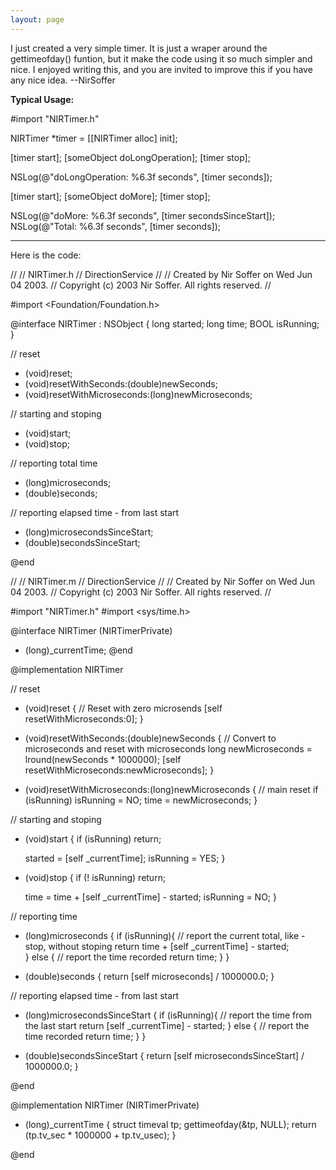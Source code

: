 ```yaml
---
layout: page
---
```


I just created a very simple timer. It is just a wraper around the gettimeofday() funtion, but it make the code using it so much simpler and nice. I enjoyed writing this, and you are invited to improve this if you have any nice idea. --NirSoffer

**Typical Usage:**
    
#import "NIRTimer.h"

NIRTimer *timer = [[NIRTimer alloc] init];

[timer start];
[someObject doLongOperation];
[timer stop];

NSLog(@"doLongOperation: %6.3f seconds", [timer seconds]);

[timer start];
[someObject doMore];
[timer stop];

NSLog(@"doMore: %6.3f seconds", [timer secondsSinceStart]);
NSLog(@"Total: %6.3f seconds", [timer seconds]);




----

Here is the code:
    
//
//  NIRTimer.h
//  DirectionService
//
//  Created by Nir Soffer on Wed Jun 04 2003.
//  Copyright (c) 2003 Nir Soffer. All rights reserved.
//


#import <Foundation/Foundation.h>


@interface NIRTimer : NSObject
{
    long started;
    long time;
    BOOL isRunning;
}

// reset
- (void)reset;
- (void)resetWithSeconds:(double)newSeconds;
- (void)resetWithMicroseconds:(long)newMicroseconds;

// starting and stoping
- (void)start;
- (void)stop;

// reporting total time
- (long)microseconds;
- (double)seconds;

// reporting elapsed time - from last start
- (long)microsecondsSinceStart;
- (double)secondsSinceStart;

@end


//
//  NIRTimer.m
//  DirectionService
//
//  Created by Nir Soffer on Wed Jun 04 2003.
//  Copyright (c) 2003 Nir Soffer. All rights reserved.
//

#import "NIRTimer.h"
#import <sys/time.h>

@interface NIRTimer (NIRTimerPrivate)
- (long)_currentTime;
@end

@implementation NIRTimer

// reset
- (void)reset
{
    // Reset with zero microsends
    [self resetWithMicroseconds:0];
}

- (void)resetWithSeconds:(double)newSeconds
{
    // Convert to microseconds and reset with microseconds
    long newMicroseconds = lround(newSeconds * 1000000);
    [self resetWithMicroseconds:newMicroseconds];
}

- (void)resetWithMicroseconds:(long)newMicroseconds
{
    // main reset
    if (isRunning) isRunning = NO;
    time = newMicroseconds;
}

// starting and stoping
- (void)start
{
    if (isRunning) return;
    
    started = [self _currentTime];
    isRunning = YES;
}

- (void)stop
{
    if (! isRunning) return;

    time = time + [self _currentTime] - started;
    isRunning = NO;
}

// reporting time
- (long)microseconds
{
    if (isRunning){
        // report the current total, like -stop, without stoping
        return time + [self _currentTime] - started;       
    } else {
        // report the time recorded
        return time;
    }
}

- (double)seconds
{
    return [self microseconds] / 1000000.0;
}

// reporting elapsed time - from last start
- (long)microsecondsSinceStart
{
    if (isRunning){
        // report the time from the last start
        return [self _currentTime] - started;
    } else {
        // report the time recorded
        return time;
    }
}

- (double)secondsSinceStart
{
    return [self microsecondsSinceStart] / 1000000.0;
}

@end

@implementation NIRTimer (NIRTimerPrivate)

- (long)_currentTime
{
    struct timeval tp;
    gettimeofday(&tp, NULL);
    return (tp.tv_sec * 1000000 + tp.tv_usec);
}

@end

